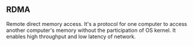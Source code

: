 ## RDMA
Remote direct memory access. It's a protocol for one computer to access another computer's memory without the participation of OS kernel.
It enables high throughput and low latency of network. 

